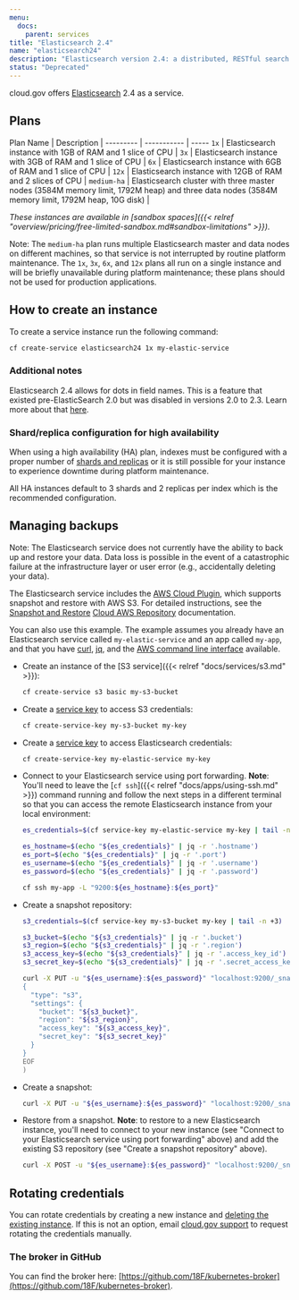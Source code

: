 ```yaml
---
menu:
  docs:
    parent: services
title: "Elasticsearch 2.4"
name: "elasticsearch24"
description: "Elasticsearch version 2.4: a distributed, RESTful search and analytics engine"
status: "Deprecated"
---
```


cloud.gov offers [Elasticsearch](https://www.elastic.co/) 2.4 as a service.

## Plans

Plan Name | Description | 
--------- | ----------- | -----
`1x`  | Elasticsearch instance with 1GB of RAM and 1 slice of CPU   | 
`3x`  | Elasticsearch instance with 3GB of RAM and 1 slice of CPU   | 
`6x`  | Elasticsearch instance with 6GB of RAM and 1 slice of CPU   | 
`12x` | Elasticsearch instance with 12GB of RAM and 2 slices of CPU | 
`medium-ha` | Elasticsearch cluster with three master nodes (3584M memory limit, 1792M heap) and three data nodes (3584M memory limit, 1792M heap, 10G disk) | 

*These instances are available in [sandbox spaces]({{< relref "overview/pricing/free-limited-sandbox.md#sandbox-limitations" >}}).*

Note: The `medium-ha` plan runs multiple Elasticsearch master and data nodes on different machines, so that service is not interrupted by routine platform maintenance. The `1x`, `3x`, `6x`, and `12x` plans all run on a single instance and will be briefly unavailable during platform maintenance; these plans should not be used for production applications.

## How to create an instance

To create a service instance run the following command:

```sh
cf create-service elasticsearch24 1x my-elastic-service
```

### Additional notes

Elasticsearch 2.4 allows for dots in field names. This is a feature that existed
pre-ElasticSearch 2.0 but was disabled in versions 2.0 to 2.3. Learn more about
that [here](https://www.elastic.co/guide/en/elasticsearch/reference/2.4/dots-in-names.html).

### Shard/replica configuration for high availability

When using a high availability (HA) plan, indexes must be configured with a proper number of [shards and replicas](https://www.elastic.co/guide/en/elasticsearch/reference/2.4/_basic_concepts.html#_shards_amp_replicas) or it is still possible for your instance to experience downtime during platform maintenance.

All HA instances default to 3 shards and 2 replicas per index which is the recommended configuration.

## Managing backups

Note: The Elasticsearch service does not currently have the ability to back up and restore your data. Data loss is possible in the event of a catastrophic failure at the infrastructure layer or user error (e.g., accidentally deleting your data).

The Elasticsearch service includes the [AWS Cloud Plugin](https://www.elastic.co/guide/en/elasticsearch/plugins/2.4/cloud-aws.html), which supports snapshot and restore with AWS S3. For detailed instructions, see the [Snapshot and Restore](https://www.elastic.co/guide/en/elasticsearch/reference/2.4/modules-snapshots.html) [Cloud AWS Repository](https://www.elastic.co/guide/en/elasticsearch/plugins/2.2/cloud-aws-repository.html) documentation.

You can also use this example. The example assumes you already have an Elasticsearch service called `my-elastic-service` and an app called `my-app`, and that you have [curl](https://curl.haxx.se/), [jq](https://stedolan.github.io/jq/), and the [AWS command line interface](https://aws.amazon.com/cli/) available.

* Create an instance of the [S3 service]({{< relref "docs/services/s3.md" >}}):

    ```sh
    cf create-service s3 basic my-s3-bucket
    ```

* Create a [service key](https://docs.cloudfoundry.org/devguide/services/service-keys.html) to access S3 credentials:

    ```sh
    cf create-service-key my-s3-bucket my-key
    ```

* Create a [service key](https://docs.cloudfoundry.org/devguide/services/service-keys.html) to access Elasticsearch credentials:

    ```sh
    cf create-service-key my-elastic-service my-key
    ```

* Connect to your Elasticsearch service using port forwarding. **Note**: You'll need to leave the [`cf ssh`]({{< relref "docs/apps/using-ssh.md" >}}) command running and follow the next steps in a different terminal so that you can access the remote Elasticsearch instance from your local environment:

    ```sh
    es_credentials=$(cf service-key my-elastic-service my-key | tail -n +3)

    es_hostname=$(echo "${es_credentials}" | jq -r '.hostname')
    es_port=$(echo "${es_credentials}" | jq -r '.port')
    es_username=$(echo "${es_credentials}" | jq -r '.username')
    es_password=$(echo "${es_credentials}" | jq -r '.password')

    cf ssh my-app -L "9200:${es_hostname}:${es_port}"
    ```

* Create a snapshot repository:

    ```sh
    s3_credentials=$(cf service-key my-s3-bucket my-key | tail -n +3)

    s3_bucket=$(echo "${s3_credentials}" | jq -r '.bucket')
    s3_region=$(echo "${s3_credentials}" | jq -r '.region')
    s3_access_key=$(echo "${s3_credentials}" | jq -r '.access_key_id')
    s3_secret_key=$(echo "${s3_credentials}" | jq -r '.secret_access_key')

    curl -X PUT -u "${es_username}:${es_password}" "localhost:9200/_snapshot/my_s3_repository" -d @<(cat <<EOF
    {
      "type": "s3",
      "settings": {
        "bucket": "${s3_bucket}",
        "region": "${s3_region}",
        "access_key": "${s3_access_key}",
        "secret_key": "${s3_secret_key}"
      }
    }
    EOF
    )
    ```

* Create a snapshot:

    ```sh
    curl -X PUT -u "${es_username}:${es_password}" "localhost:9200/_snapshot/my_s3_repository/my_s3_snapshot"
    ```

* Restore from a snapshot. **Note**: to restore to a new Elasticsearch instance, you'll need to connect to your new instance (see "Connect to your Elasticsearch service using port forwarding" above) and add the existing S3 repository (see "Create a snapshot repository" above).

    ```sh
    curl -X POST -u "${es_username}:${es_password}" "localhost:9200/_snapshot/my_s3_repository/my_s3_snapshot/_restore"
    ```

## Rotating credentials

You can rotate credentials by creating a new instance and [deleting the existing instance](https://cli.cloudfoundry.org/en-US/cf/delete-service.html). If this is not an option, email [cloud.gov support](mailto:cloud-gov-support@gsa.gov) to request rotating the credentials manually.

### The broker in GitHub

You can find the broker here: [https://github.com/18F/kubernetes-broker](https://github.com/18F/kubernetes-broker).
